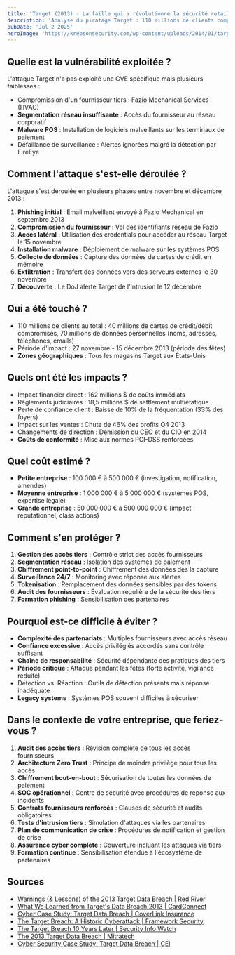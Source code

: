 ```yaml
---
title: 'Target (2013) - La faille qui a révolutionné la sécurité retail'
description: 'Analyse du piratage Target : 110 millions de clients compromis via un fournisseur HVAC, révélant les risques tiers'
pubDate: 'Jul 2 2025'
heroImage: 'https://krebsonsecurity.com/wp-content/uploads/2014/01/targetsmash.jpg'
---
```


## Quelle est la vulnérabilité exploitée ?

L'attaque Target n'a pas exploité une CVE spécifique mais plusieurs faiblesses :
- Compromission d'un fournisseur tiers : Fazio Mechanical Services (HVAC) 
- **Segmentation réseau insuffisante** : Accès du fournisseur au réseau corporatif
- **Malware POS** : Installation de logiciels malveillants sur les terminaux de paiement
- Défaillance de surveillance : Alertes ignorées malgré la détection par FireEye 

## Comment l'attaque s'est-elle déroulée ?

L'attaque s'est déroulée en plusieurs phases entre novembre et décembre 2013 :

1. **Phishing initial** : Email malveillant envoyé à Fazio Mechanical en septembre 2013 
2. **Compromission du fournisseur** : Vol des identifiants réseau de Fazio 
3. **Accès latéral** : Utilisation des credentials pour accéder au réseau Target le 15 novembre
4. **Installation malware** : Déploiement de malware sur les systèmes POS
5. **Collecte de données** : Capture des données de cartes de crédit en mémoire
6. **Exfiltration** : Transfert des données vers des serveurs externes le 30 novembre
7. **Découverte** : Le DoJ alerte Target de l'intrusion le 12 décembre 

## Qui a été touché ?

- 110 millions de clients au total : 40 millions de cartes de crédit/débit compromises, 70 millions de données personnelles (noms, adresses, téléphones, emails) 
- Période d'impact : 27 novembre - 15 décembre 2013 (période des fêtes) 
- **Zones géographiques** : Tous les magasins Target aux États-Unis

## Quels ont été les impacts ?

- Impact financier direct : 162 millions $ de coûts immédiats 
- Règlements judiciaires : 18,5 millions $ de settlement multiétatique 
- Perte de confiance client : Baisse de 10% de la fréquentation (33% des foyers) 
- Impact sur les ventes : Chute de 46% des profits Q4 2013 
- Changements de direction : Démission du CEO et du CIO en 2014 
- **Coûts de conformité** : Mise aux normes PCI-DSS renforcées

## Quel coût estimé ?

- **Petite entreprise** : 100 000 € à 500 000 € (investigation, notification, amendes)
- **Moyenne entreprise** : 1 000 000 € à 5 000 000 € (systèmes POS, expertise légale)
- **Grande entreprise** : 50 000 000 € à 500 000 000 € (impact réputationnel, class actions)

## Comment s'en protéger ?

1. **Gestion des accès tiers** : Contrôle strict des accès fournisseurs
2. **Segmentation réseau** : Isolation des systèmes de paiement 
3. **Chiffrement point-to-point** : Chiffrement des données dès la capture 
4. **Surveillance 24/7** : Monitoring avec réponse aux alertes 
5. **Tokenisation** : Remplacement des données sensibles par des tokens 
6. **Audit des fournisseurs** : Évaluation régulière de la sécurité des tiers
7. **Formation phishing** : Sensibilisation des partenaires

## Pourquoi est-ce difficile à éviter ?

- **Complexité des partenariats** : Multiples fournisseurs avec accès réseau 
- **Confiance excessive** : Accès privilégiés accordés sans contrôle suffisant
- **Chaîne de responsabilité** : Sécurité dépendante des pratiques des tiers 
- **Période critique** : Attaque pendant les fêtes (forte activité, vigilance réduite)
- Détection vs. Réaction : Outils de détection présents mais réponse inadéquate 
- **Legacy systems** : Systèmes POS souvent difficiles à sécuriser

## Dans le contexte de votre entreprise, que feriez-vous ?

1. **Audit des accès tiers** : Révision complète de tous les accès fournisseurs
2. **Architecture Zero Trust** : Principe de moindre privilège pour tous les accès
3. **Chiffrement bout-en-bout** : Sécurisation de toutes les données de paiement
4. **SOC opérationnel** : Centre de sécurité avec procédures de réponse aux incidents
5. **Contrats fournisseurs renforcés** : Clauses de sécurité et audits obligatoires
6. **Tests d'intrusion tiers** : Simulation d'attaques via les partenaires
7. **Plan de communication de crise** : Procédures de notification et gestion de crise
8. **Assurance cyber complète** : Couverture incluant les attaques via tiers
9. **Formation continue** : Sensibilisation étendue à l'écosystème de partenaires

## Sources

- [Warnings (& Lessons) of the 2013 Target Data Breach | Red River](https://redriver.com/security/target-data-breach)
- [What We Learned from Target's Data Breach 2013 | CardConnect](https://www.cardconnect.com/launchpointe/payment-trends/target-data-breach/)
- [Cyber Case Study: Target Data Breach | CoverLink Insurance](https://coverlink.com/cyber-liability-insurance/target-data-breach/)
- [The Target Breach: A Historic Cyberattack | Framework Security](https://www.frameworksec.com/post/the-target-breach-a-historic-cyberattack-with-lasting-consequences)
- [The Target Breach 10 Years Later | Security Info Watch](https://www.securityinfowatch.com/retail/article/53098895/the-target-breach-10-years-later)
- [The 2013 Target Data Breach | Mitratech](https://www.prevalent.net/blog/the-2013-target-data-breach-a-lasting-lesson-in-third-party-risk-management/)
- [Cyber Security Case Study: Target Data Breach | CEI](https://www.cei.com/about-cei/media-room/blog/cyber-security-targets-2013-data-breach)